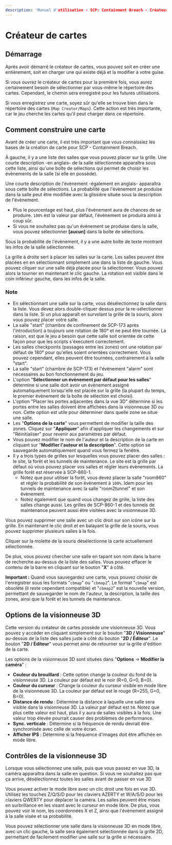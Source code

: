 ```yaml
---
description: 'Manuel d'utilisation - SCP: Containment Breach - Créateur de cartes Version 2.1'
---
```


# Créateur de cartes

## Démarrage

Après avoir démarré le créateur de cartes, vous pouvez soit en créer une entièrement, soit en charger une qui existe déjà et la modifier à votre guise.

Si vous ouvrez le créateur de cartes pour la première fois, vous aurez certainement besoin de sélectionner par vous-même le répertoire des cartes. Cependant, le chemin sera enregistré pour les futures utilisations.

Si vous enregistrez une carte, soyez sûr qu'elle se trouve bien dans le répertoire des cartes (`Map Creator/Maps`). Cette action est très importante, car le jeu cherche les cartes qu'il peut charger dans ce répertoire.

## Comment construire une carte

Avant de créer une carte, il est très important que vous connaissiez les bases de la création de carte pour SCP - Containment Breach.

À gauche, il y a une liste des salles que vous pouvez placer sur la grille. Une courte description -en anglais- de la salle sélectionnée apparaîtra sous cette liste, ainsi qu'une boîte de sélections qui permet de choisir les évènements de la salle (si elle en possède).

Une courte description de l'évènement -également en anglais- apparaîtra sous cette boîte de sélections. La probabilité que l'évènement se produise dans la salle peut être modifiée avec la glissière située sous la description de l'évènement.

* Plus le pourcentage est haut, plus l'évènement aura de chances de se produire. `100%` est la valeur par défaut, l'évènement se produira ainsi à coup sûr.
* Si vous ne souhaitez pas qu'un évènement se produise dans la salle, vous pouvez sélectionner **\[aucun]** dans la boîte de sélections.

Sous la probabilité de l'évènement, il y a une autre boîte de texte montrant les infos de la salle sélectionnée.

La grille à droite sert à placer les salles sur la carte. Les salles peuvent être placées en en sélectionnant simplement une dans la liste de gauche. Vous pouvez cliquer sur une salle déjà placée pour la sélectionner. Vous pouvez alors la tourner en maintenant le clic gauche. La rotation est visible dans le coin inférieur gauche, dans les infos de la salle.

### Note

* En sélectionnant une salle sur la carte, vous désélectionnez la salle dans la liste. Vous devez alors double-cliquer dessus pour la re-sélectionner dans la liste. Si un plus apparaît en survolant la grille de la souris, alors vous pouvez placer votre salle.
* La salle "start" (chambre de confinement de SCP-173 après l'introduction) a toujours une rotation de 180° et ne peut être tournée. La raison, est que le jeu a besoin que cette salle soit orientée de cette façon pour que les scripts s'éxecutent correctement.
* Les salles checkpoints (passages entre les zones) ont une rotation par défaut de 180° pour qu'elles soient orientées correctement. Vous pouvez cependant, elles peuvent être tournées, contrairement à la salle "start".
* La salle "start" (chambre de SCP-173) et l'évènement "alarm" sont nécessaires au bon fonctionnement du jeu.
* L'option "**Sélectionner un évènement par défaut pour les salles**" détermine si une salle doit avoir un évènement assigné automatiquement lorsqu'elle est placée sur la grille (la plupart du temps, le premier évènement de la boîte de sélection est choisi).
* L'option "Placer les portes adjacentes dans la vue 3D" détermine si les portes entre les salles doivent être affichées dans la visionneuse 3D ou non. Cette option est utile pour déterminer dans quelle zone se situe une salle.
* Les "**Options de la carte**" vous permettent de modifier la taille des zones. Cliquez sur "**Appliquer**" afin d'appliquer les changements et sur "Réinitialiser" pour revenir aux paramètres par défaut.
* Vous pouvez modifier le nom de l'auteur et la description de la carte en cliquant sur "**Modifier l'auteur et la description**". Cette option se sauvegarde automatiquement quand vous fermez la fenêtre.
* Il y a trois types de grilles sur lesquelles vous pouvez placer des salles : le site, la forêt et les tunnels de maintenance. Le site est la grille par défaut où vous pouvez placer vos salles et régler leurs évènements. La grille forêt est réservée à SCP-860-1.
  * Notez que pour utiliser la forêt, vous devez placer la salle "room860" et régler la probabilité de son évènement à `100%`. Idem pour les tunnels de maintenance avec la salle "room2tunnel" et son évènement.
  * Notez également que quand vous changez de grille, la liste des salles change aussi. Les grilles de SCP-860-1 et des tunnels de maintenance peuvent aussi être visitées avec la visionneuse 3D.

Vous pouvez supprimer une salle avec un clic droit sur son icône sur la grille. En maintenant le clic droit et en balayant la grille de la souris, vous pouvez supprimer plusieurs salles à la fois.

Cliquer sur la molette de la souris désélectionne la carte actuellement sélectionnée.

De plus, vous pouvez chercher une salle en tapant son nom dans la barre de recherche au-dessus de la liste des salles. Vous pouvez effacer le contenu de la barre en cliquant sur le bouton "**X**" à côté.

**Important :** Quand vous sauvegardez une carte, vous pouvez choisir de l'enregistrer sous les formats "`cbmap`" ou "`cbmap2`". Le format "`cbmap`" est obsolète (il reste cependant compatible) et "`cbmap2`" est la nouvelle version, permettant de sauvegarder le nom de l'auteur, la description, la taille des zones, ainsi que la forêt et les tunnels de maintenance.

## Options de la visionneuse 3D

Cette version du créateur de cartes possède une visionneuse 3D. Vous pouvez y accéder en cliquant simplement sur le bouton "**3D / Visionneuse**" au-dessus de la liste des salles juste à côté du bouton "**2D / Éditeur**". Le bouton "**2D / Éditeur**" vous permet ainsi de retourner sur la grille d'édition de la carte.

Les options de la visionneuse 3D sont situées dans "**Options** -> **Modifier la caméra**" :

* **Couleur du brouillard** : Cette option change la couleur du fond de la visionneuse 3D. La couleur par défaut est le noir (R=0, G=0, B=0).
* **Couleur du curseur** : Change la couleur du curseur visible en mode libre de la visionneuse 3D. La couleur par défaut est le rouge (R=255, G=0, B=0).
* **Distance de rendu** : Détermine la distance à laquelle une salle sera visible dans la visionneuse 3D. La valeur par défaut est `50`. Notez que plus cette valeur est haut, plus il y aura de salles visibles à la fois. Une valeur trop élevée pourrait causer des problèmes de performance.
* **Sync. verticale** : Détermine si la fréquence de rendu devrait être synchronisée avec celle de votre écran.
* **Afficher IPS** : Détermine si la fréquence d'images doit être affichée en mode libre.

## Contrôles de la visionneuse 3D

Lorsque vous sélectionnez une salle, puis que vous passez en vue 3D, la caméra apparaîtra dans la salle en question. Si vous ne souhaitez pas que ça arrive, désélectionnez toutes les salles avant de passer en vue 3D

Vous pouvez activer le mode libre avec un clic droit une fois en vue 3D. Utilisez les touches Z/Q/S/D pour les claviers AZERTY et W/A/S/D pour les claviers QWERTY pour déplacer la caméra. Les salles peuvent être mises en surbrillance en les visant avec le curseur en mode libre. De plus, vous pouvez voir le nom, les coordonnées X et Z, ainsi que l'évènement assigné à la salle visée et sa probabilité.

Vous pouvez sélectionner une salle dans la visionneuse 3D en mode libre, avec un clic gauche, la salle sera également sélectionnée dans la grille 2D, permettant de facilement modifier une salle sur la grille si nécessaire.
